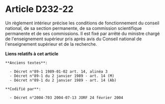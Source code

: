 # Article D232-22

Un règlement intérieur précise les conditions de fonctionnement du conseil national, de sa section permanente, de sa
commission scientifique permanente et de ses commissions. Il est fixé par arrêté du ministre chargé de l'enseignement
supérieur pris après avis du Conseil national de l'enseignement supérieur et de la recherche.

**Liens relatifs à cet article**

	**Anciens textes**:

	  - Décret n°89-1 1989-01-02 art. 14, alinéa 3
	  - Décret n°89-1 du 2 janvier 1989 - art. 14 (M)
	  - Décret n°89-1 du 2 janvier 1989 - art. 14 (Ab)

	**Codifié par**:

	  - Décret n°2004-703 2004-07-13 JORF 24 février 2004
